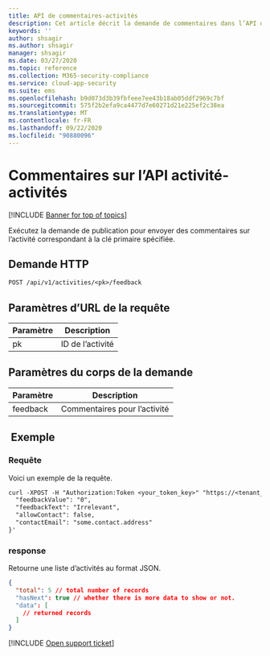 ```yaml
---
title: API de commentaires-activités
description: Cet article décrit la demande de commentaires dans l’API des activités de Cloud App Security.
keywords: ''
author: shsagir
ms.author: shsagir
manager: shsagir
ms.date: 03/27/2020
ms.topic: reference
ms.collection: M365-security-compliance
ms.service: cloud-app-security
ms.suite: ems
ms.openlocfilehash: b9d073d3b39fbfeee7ee43b18ab05ddf2969c7bf
ms.sourcegitcommit: 575f2b2efa9ca4477d7e60271d21e225ef2c38ea
ms.translationtype: MT
ms.contentlocale: fr-FR
ms.lasthandoff: 09/22/2020
ms.locfileid: "90880096"
---
```

# <a name="feedback-on-activity---activities-api"></a>Commentaires sur l’API activité-activités

[!INCLUDE [Banner for top of topics](includes/banner.md)]

Exécutez la demande de publication pour envoyer des commentaires sur l’activité correspondant à la clé primaire spécifiée.

## <a name="http-request"></a>Demande HTTP

```rest
POST /api/v1/activities/<pk>/feedback
```

## <a name="request-url-parameters"></a>Paramètres d’URL de la requête

| Paramètre | Description |
| --- | --- |
| pk | ID de l’activité |

## <a name="request-body-parameters"></a>Paramètres du corps de la demande

| Paramètre | Description |
| --- | --- |
| feedback | Commentaires pour l’activité |

## <a name="example"></a> Exemple

### <a name="request"></a>Requête

Voici un exemple de la requête.

```rest
curl -XPOST -H "Authorization:Token <your_token_key>" "https://<tenant_id>.<tenant_region>.contoso.com/api/v1/activities/<pk>/feedback" -d '{
  "feedbackValue": "0",
  "feedbackText": "Irrelevant",
  "allowContact": false,
  "contactEmail": "some.contact.address"
}'
```

### <a name="response"></a>response

Retourne une liste d’activités au format JSON.

```json
{
  "total": 5 // total number of records
  "hasNext": true // whether there is more data to show or not.
  "data": [
    // returned records
  ]
}
```

[!INCLUDE [Open support ticket](includes/support.md)]
